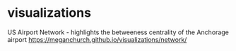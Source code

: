 # visualizations

US Airport Network - highlights the betweeness centrality of the Anchorage airport
https://meganchurch.github.io/visualizations/network/
